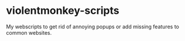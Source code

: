 # violentmonkey-scripts

My webscripts to get rid of annoying popups or add missing features to common websites.
